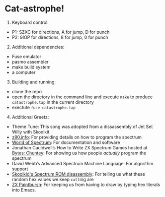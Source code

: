 # Cat-astrophe!

1. Keyboard control:
- P1: SZXC for directions, A for jump, D for punch
- P2: 9IOP for directions, 8 for jump, 0 for punch

2. Additional dependencies:
- Fuse emulator
- pasmo assembler
- make build system
- a computer

3. Building and running:
- clone the repo
- open the directory in the command line and execute `make` to produce `catastrophe.tap` in the current directory
- exectute `fuse catastrophe.tap`

4. Additional Greetz:

- Theme Tune: This song was adopted from a dissassembly of Jet Set Willy with Skoolkit.
- [z80.info](http://www.z80.info/): For providing details on how to program the spectrum
- [World of Spectrum](http://www.worldofspectrum.org/): For documentation and software
- Jonathan Cauldwell’s How to Write ZX Spectrum Games hosted at [Bytes: Chuntey](https://chuntey.wordpress.com/2012/12/18/how-to-write-zx-spectrum-games-chapter-1/): For showing us how people _actually_ program the spectrum
- David Webb’s Advanced Spectrum Machine Language: For algorithm support
- [Skoolkid's Spectrum ROM disassembly](https://skoolkid.github.io/rom/): For telling us what these random hex values we keep `call`ing are
- [ZX Paintbursh](http://www.zx-modules.de/zxpaintbrush/zxpaintbrush.html): For keeping us from having to draw by typing hex literals into Emacs.
